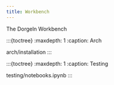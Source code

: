 ```yaml
---
title: Workbench
---
```


The Dorgeln Workbench

:::{toctree}
:maxdepth: 1
:caption: Arch

arch/installation
:::

:::{toctree}
:maxdepth: 1
:caption: Testing

testing/notebooks.ipynb
:::
